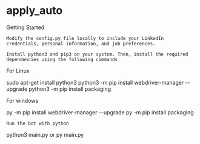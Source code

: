 # apply_auto


Getting Started

    Modify the config.py file locally to include your LinkedIn credentials, personal information, and job preferences.

    Install python3 and pip3 on your system. Then, install the required dependencies using the following commands

For Linux

sudo apt-get install python3
python3 -m pip install webdriver-manager --upgrade
python3 -m pip install packaging

For windows

py -m pip install webdriver-manager --upgrade
py -m pip install packaging

    Run the bot with python

python3 main.py
or 
py main.py

